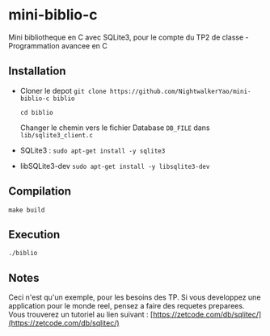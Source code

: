 # mini-biblio-c
Mini bibliotheque en C avec SQLite3, pour le compte du TP2 de classe - Programmation avancee en C

## Installation
- Cloner le depot
  `git clone https://github.com/NightwalkerYao/mini-biblio-c biblio`
  
  `cd biblio`
  
  Changer le chemin vers le fichier Database `DB_FILE` dans `lib/sqlite3_client.c`
- SQLite3 : 
  `sudo apt-get install -y sqlite3`
- libSQLite3-dev
  `sudo apt-get install -y libsqlite3-dev`
  
## Compilation
`make build`

## Execution
`./biblio`

## Notes
Ceci n'est qu'un exemple, pour les besoins des TP. Si vous developpez une application pour le monde reel, pensez a faire des requetes preparees. Vous trouverez un tutoriel au lien suivant : [https://zetcode.com/db/sqlitec/](https://zetcode.com/db/sqlitec/)
